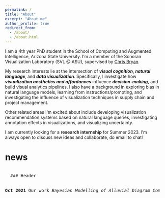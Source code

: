 ```yaml
---
permalink: /
title: "About"
excerpt: "About me"
author_profile: true
redirect_from: 
  - /about/
  - /about.html
---
```


I am a 4th year PhD student in the School of Computing and Augmented Intelligence, Arizona State University. I'm a member of the Sonoran Visualization Laboratory (SVL @ ASU), supervised by [Chris Bryan](https://chrisbryan.github.io/).

My research interests lie at the intersection of <i>__visual cognition__</i>, <i>__natural language__</i>, and <i>__data visualization__</i>. Specifically, I investigate how <i>__visualization aesthetics and affordances__</i> influence <i>__decision-making__</i>, and build visual analytics pipelines. I also have a background in exploring bias in natural language models, learning from instructions/prompting, and investigating the influence of visualization techniques in supply chain and project management. 

Other related areas I'm excited about include developing visualization recommendation systems based on natural language queries, investigating annotation effects in visualizations, and visualizing uncertainty.

I am currently looking for a __research internship__ for Summer 2023. I'm always open to discuss new ideas and collaborate, do email to chat!

news
======

<pre class="table" style="max-height: 100px; overflow-y:scroll;">

  ### Header

  <div align="center"><b>Oct 2021</b> Our work <i>Bayesian Modelling of Alluvial Diagram Complexity</i> has been accepted as a short paper in IEEE VIS 2021</div>

  <div align="center">...body...text...</div>

  <div align="center">...body...text...</div>

  <div align="center">...body...text...</div>

  <div align="center">...body...text...</div>

  <div align="center">...body...text...</div>

  <div align="center">...body...text...</div>

</pre>
